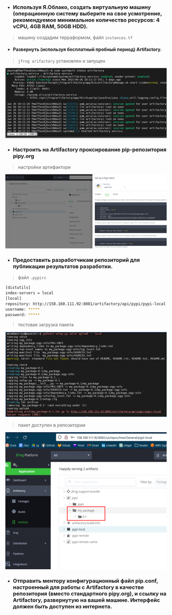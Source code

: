 - ### Используя Я.Облако, создать виртуальную машину (операционную систему выберите на свое усмотрение, рекомендуемое минимальное количество ресурсов: 4 vCPU, 4GB RAM, 50GB HDD).

> машину создадим терраформом, файл `instances.tf` 

- #### Развернуть (используя бесплатный пробный период) Artifactory.

> `jfrog arifactory` установлен и запущен 

![Alt text](image.png) 

- ### Настроить на Artifactory проксирование pip-репозитория pipy.org  

> настройки артифактори  

![Alt text](image-1.png)  

- ### Предоставить разработчикам репозиторий для публикации результатов разработки.  

> файл `.pypirc`  

``` bash
[distutils]
index-servers = local
[local]
repository: http://158.160.111.92:8081/artifactory/api/pypi/pypi-local
username: *****
password: *****
```
> тестовая загрузка пакета

![Alt text](image-2.png)

> пакет доступен в репозитории  

![Alt text](image-3.png)  

- ### Отправить ментору конфигурационный файл pip.conf, настроенный для работы с Artifactory в качестве репозитория (вместо стандартного pipy.org), и ссылку на Artifactory, развернутую на вашей машине. Интерфейс должен быть доступен из интернета.  




